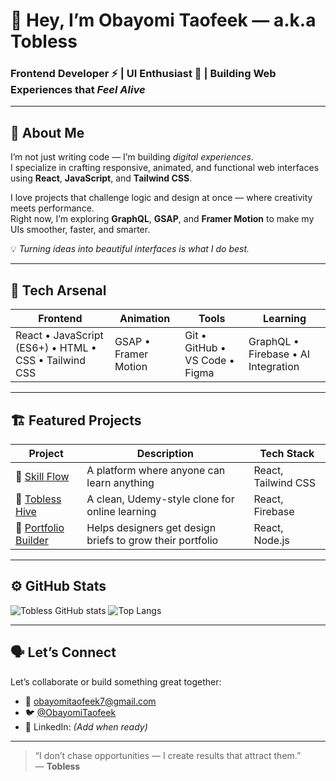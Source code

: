 # 👋 Hey, I’m Obayomi Taofeek — a.k.a **Tobless**

### Frontend Developer ⚡ | UI Enthusiast 🎨 | Building Web Experiences that *Feel Alive*

---

## 🚀 About Me
I’m not just writing code — I’m building *digital experiences*.  
I specialize in crafting responsive, animated, and functional web interfaces using **React**, **JavaScript**, and **Tailwind CSS**.  

I love projects that challenge logic and design at once — where creativity meets performance.  
Right now, I’m exploring **GraphQL**, **GSAP**, and **Framer Motion** to make my UIs smoother, faster, and smarter.  

💡 *Turning ideas into beautiful interfaces is what I do best.*

---

## 🧠 Tech Arsenal

| Frontend | Animation | Tools | Learning |
|-----------|------------|--------|-----------|
| React • JavaScript (ES6+) • HTML • CSS • Tailwind CSS | GSAP • Framer Motion | Git • GitHub • VS Code • Figma | GraphQL • Firebase • AI Integration |

---

## 🏗️ Featured Projects

| Project | Description | Tech Stack |
|----------|--------------|-------------|
| 🧠 [Skill Flow](https://github.com/Tobless-Scripts/Skill-Flow) | A platform where anyone can learn anything | React, Tailwind CSS |
| 🏫 [Tobless Hive](https://github.com/Tobless-Scripts/Tobless-Hive) | A clean, Udemy-style clone for online learning | React, Firebase |
| 🎨 [Portfolio Builder](https://github.com/Tobless-Scripts/Portfolio-Builder) | Helps designers get design briefs to grow their portfolio | React, Node.js |

---

## ⚙️ GitHub Stats

![Tobless GitHub stats](https://github-readme-stats.vercel.app/api?username=Tobless-Scripts&show_icons=true&theme=tokyonight)
![Top Langs](https://github-readme-stats.vercel.app/api/top-langs/?username=Tobless-Scripts&layout=compact&theme=tokyonight)

---

## 🗣️ Let’s Connect
Let’s collaborate or build something great together:

- 📧 [obayomitaofeek7@gmail.com](mailto:obayomitaofeek7@gmail.com)  
- 🐦 [@ObayomiTaofeek](https://x.com/ObayomiTaofeek)  
- 💼 LinkedIn: *(Add when ready)*  

---

> “I don’t chase opportunities — I create results that attract them.”  
> — **Tobless**
